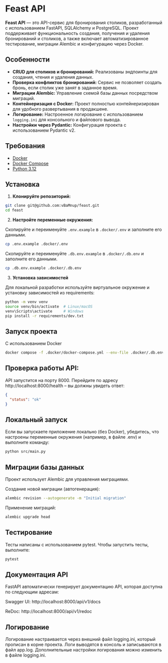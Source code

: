 # Feast API

**Feast API** — это API-сервис для бронирования столиков, разработанный с использованием FastAPI, SQLAlchemy и PostgreSQL. Проект поддерживает функциональность создания, получения и удаления бронирований и столиков, а также включает автоматизированное тестирование, миграции Alembic и конфигурацию через Docker.


## Особенности

- **CRUD для столиков и бронирований:** Реализованы эндпоинты для создания, чтения и удаления данных.
- **Проверка конфликтов бронирований:** Сервис не позволяет создать бронь, если столик уже занят в заданное время.
- **Миграции Alembic:** Управление схемой базы данных посредством миграций.
- **Контейнеризация с Docker:** Проект полностью контейнеризирован для удобного развертывания в продакшене.
- **Логирование:** Настроенное логирование с использованием `logging.ini` для консольного и файлового вывода.
- **Настройки через Pydantic:** Конфигурация проекта с использованием Pydantic v2.

## Требования

- [Docker](https://docs.docker.com/get-docker/)
- [Docker Compose](https://docs.docker.com/compose/install/)
- [Python 3.12](https://www.python.org/downloads/)

## Установка

1. **Клонируйте репозиторий:**

```bash
git clone git@github.com:vBaMnup/feast.git
cd feast
```

2. **Настройте переменные окружения:**

Скопируйте и переименуйте `.env.example` в `.docker/.env` и заполните его данными.

```bash
cp .env.example .docker/.env
```

Скопируйте и переименуйте `.db.env.example` в `.docker/.db.env` и заполните его данными.

```bash
cp .db.env.example .docker/.db.env
```

3. **Установка зависимостей**

Для локальной разработки используйте виртуальное окружение и установку зависимостей из requirements:

```bash
python -m venv venv
source venv/bin/activate  # Linux/macOS
venv\Scripts\activate     # Windows
pip install -r requirements/dev.txt
```

## Запуск проекта
С использованием Docker

```bash
docker compose -f .docker/docker-compose.yml --env-file .docker/.db.env up -d --build
```

## Проверка работы API:

API запустится на порту 8000. Перейдите по адресу http://localhost:8000/health – вы должны увидеть ответ:

```json
{
  "status": "ok"
}
```
## Локальный запуск

Если вы запускаете приложение локально (без Docker), убедитесь, что настроены переменные окружения (например, в файле .env) и выполните команду:

```bash
python src/main.py
```

## Миграции базы данных
Проект использует Alembic для управления миграциями.

Создание новой миграции (автогенерация):

```bash
alembic revision --autogenerate -m "Initial migration"
```
Применение миграций:

```bash
alembic upgrade head
```
## Тестирование
Тесты написаны с использованием pytest. Чтобы запустить тесты, выполните:

```bash
pytest
```


## Документация API
FastAPI автоматически генерирует документацию API, которая доступна по следующим адресам:

Swagger UI: http://localhost:8000/api/v1/docs

ReDoc: http://localhost:8000/api/v1/redoc

## Логирование
Логирование настраивается через внешний файл logging.ini, который прописан в корне проекта. Логи выводятся в консоль и записываются в файл app.log. Дополнительные настройки логирования можно изменить в файле logging.ini.
